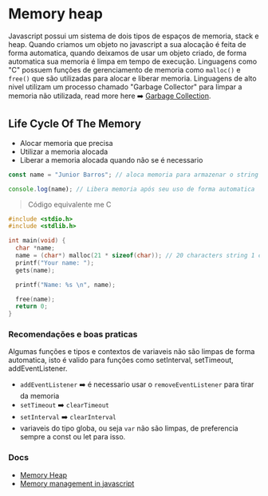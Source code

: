 # Memory heap

Javascript possui um sistema de dois tipos de espaços de memoria, stack e heap.
Quando criamos um objeto no javascript a sua alocação é feita de forma automatica, quando deixamos de usar um objeto criado, de forma automatica sua memoria é limpa em tempo de execução. Linguagens como "C" possuem funções de gerenciamento de memoria como `malloc()` e `free()` que são utilizadas para alocar e liberar memoria. Linguagens de alto nivel utilizam um processo chamado "Garbage Collector" para limpar a memoria não utilizada, read more here ➡️ [Garbage Collection](https://developer.mozilla.org/pt-BR/docs/Web/JavaScript/Memory_management#garbage_collection).

## Life Cycle Of The Memory

- Alocar memoria que precisa
- Utilizar a memoria alocada
- Liberar a memoria alocada quando não se é necessario

```js
const name = "Junior Barros"; // aloca memoria para armazenar o string

console.log(name); // Libera memoria após seu uso de forma automatica
```

> Código equivalente me C

```c
#include <stdio.h>
#include <stdlib.h>

int main(void) {
  char *name;
  name = (char*) malloc(21 * sizeof(char)); // 20 characters string 1 char to \0
  printf("Your name: ");
  gets(name);

  printf("Name: %s \n", name);

  free(name);
  return 0;
}
```

### Recomendações e boas praticas

Algumas funções e tipos e contextos de variaveis não são limpas de forma automatica, isto é valido para funções como setInterval, setTimeout, addEventListener.

- `addEventListener` ➡️ é necessario usar o `removeEventListener` para tirar da memoria
- `setTimeout` ➡️ `clearTimeout`
- `setInterval` ➡️ `clearInterval`
- variaveis do tipo globa, ou seja `var` não são limpas, de preferencia sempre a const ou let para isso.

### Docs

- [Memory Heap](https://developer.mozilla.org/pt-BR/docs/Web/JavaScript/Memory_management#garbage_collection)
- [Memory management in javascript](https://codedamn.com/news/javascript/memory-management-complete-guide)
